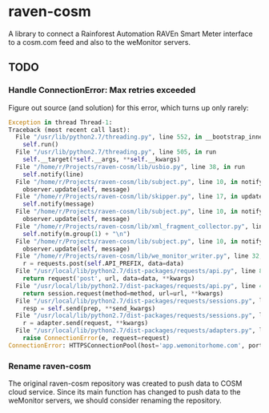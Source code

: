 # raven-cosm

A library to connect a Rainforest Automation RAVEn Smart Meter interface to a cosm.com feed
and also to the weMonitor servers.

## TODO

### Handle ConnectionError: Max retries exceeded

Figure out source (and solution) for this error, which turns up only rarely:

```python
Exception in thread Thread-1:
Traceback (most recent call last):
  File "/usr/lib/python2.7/threading.py", line 552, in __bootstrap_inner
    self.run()
  File "/usr/lib/python2.7/threading.py", line 505, in run
    self.__target(*self.__args, **self.__kwargs)
  File "/home/r/Projects/raven-cosm/lib/usbio.py", line 38, in run
    self.notify(line)
  File "/home/r/Projects/raven-cosm/lib/subject.py", line 10, in notify
    observer.update(self, message)
  File "/home/r/Projects/raven-cosm/lib/skipper.py", line 17, in update
    self.notify(message)
  File "/home/r/Projects/raven-cosm/lib/subject.py", line 10, in notify
    observer.update(self, message)
  File "/home/r/Projects/raven-cosm/lib/xml_fragment_collector.py", line 45, in update
    self.notify(m.group(1) + "\n")
  File "/home/r/Projects/raven-cosm/lib/subject.py", line 10, in notify
    observer.update(self, message)
  File "/home/r/Projects/raven-cosm/lib/we_monitor_writer.py", line 32, in update
    r = requests.post(self.API_PREFIX, data=data)
  File "/usr/local/lib/python2.7/dist-packages/requests/api.py", line 88, in post
    return request('post', url, data=data, **kwargs)
  File "/usr/local/lib/python2.7/dist-packages/requests/api.py", line 44, in request
    return session.request(method=method, url=url, **kwargs)
  File "/usr/local/lib/python2.7/dist-packages/requests/sessions.py", line 456, in request
    resp = self.send(prep, **send_kwargs)
  File "/usr/local/lib/python2.7/dist-packages/requests/sessions.py", line 559, in send
    r = adapter.send(request, **kwargs)
  File "/usr/local/lib/python2.7/dist-packages/requests/adapters.py", line 375, in send
    raise ConnectionError(e, request=request)
ConnectionError: HTTPSConnectionPool(host='app.wemonitorhome.com', port=443): Max retries exceeded with url: /api/rainforest-eagle (Caused by <class 'socket.gaierror'>: [Errno -2] Name or service not known)
```

### Rename raven-cosm

The original raven-cosm repository was created to push data to COSM
cloud service.  Since its main function has changed to push data to
the weMonitor servers, we should consider renaming the repository.
